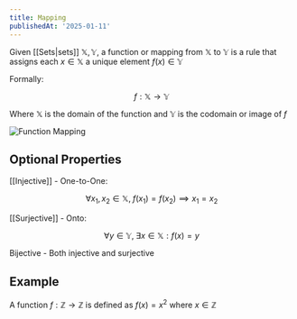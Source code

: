 ```yaml
---
title: Mapping
publishedAt: '2025-01-11'
---
```


Given [[Sets|sets]] $\mathbb{X}, \mathbb{Y}$, a function or mapping from $\mathbb{X}$ to $\mathbb{Y}$ is a rule that assigns each $x \in \mathbb{X}$ a unique element $f(x) \in \mathbb{Y}$ 

Formally: 

$$
f: \mathbb{X} \longrightarrow \mathbb{Y}
$$

Where $\mathbb{X}$ is the domain of the function and $\mathbb{Y}$ is the codomain or image of $f$

![Function Mapping](/assets/BasicMappings.png)

## Optional Properties
[[Injective]] - One-to-One: 

$$
\forall x_1, x_2 \in \mathbb{X}, \; f(x_1)=f(x_2) \implies x_1=x_2
$$

[[Surjective]] - Onto: 

$$
\forall y \in \mathbb{Y}, \; \exists x \in \mathbb{X} : f(x)=y
$$

Bijective - Both injective and surjective

## Example
A function $f: \mathbb{Z} \longrightarrow \mathbb{Z}$ is defined as $f(x)=x^2$ where $x \in \mathbb{Z}$
